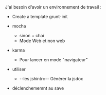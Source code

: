 J'ai besoin d'avoir un environnement de travail :

 * Create a template grunt-init

 * mocha
    + sinon + chai
    * Mode Web et non web
 * karma
    * Pour lancer en mode "navigateur"
 * utiliser
    * --les jshintrc--
    Générer la jsdoc

 * déclenchememnt au save
